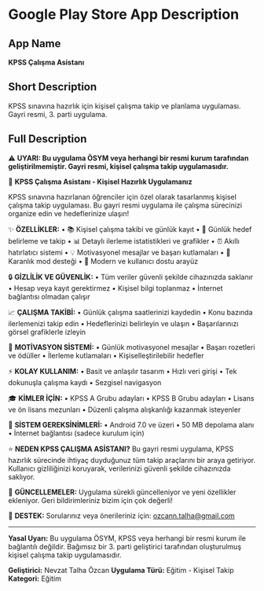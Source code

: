 # Google Play Store App Description

## App Name
**KPSS Çalışma Asistanı**

## Short Description
KPSS sınavına hazırlık için kişisel çalışma takip ve planlama uygulaması. Gayri resmi, 3. parti uygulama.

## Full Description

⚠️ **UYARI: Bu uygulama ÖSYM veya herhangi bir resmi kurum tarafından geliştirilmemiştir. Gayri resmi, kişisel çalışma takip uygulamasıdır.**

🎯 **KPSS Çalışma Asistanı - Kişisel Hazırlık Uygulamanız**

KPSS sınavına hazırlanan öğrenciler için özel olarak tasarlanmış kişisel çalışma takip uygulaması. Bu gayri resmi uygulama ile çalışma sürecinizi organize edin ve hedeflerinize ulaşın!

✨ **ÖZELLİKLER:**
• 📚 Kişisel çalışma takibi ve günlük kayıt
• 🎯 Günlük hedef belirleme ve takip
• 📊 Detaylı ilerleme istatistikleri ve grafikler
• ⏰ Akıllı hatırlatıcı sistemi
• 💡 Motivasyonel mesajlar ve başarı kutlamaları
• 🌙 Karanlık mod desteği
• 📱 Modern ve kullanıcı dostu arayüz

🔒 **GİZLİLİK VE GÜVENLİK:**
• Tüm veriler güvenli şekilde cihazınızda saklanır
• Hesap veya kayıt gerektirmez
• Kişisel bilgi toplanmaz
• İnternet bağlantısı olmadan çalışır

📈 **ÇALIŞMA TAKİBİ:**
• Günlük çalışma saatlerinizi kaydedin
• Konu bazında ilerlemenizi takip edin
• Hedeflerinizi belirleyin ve ulaşın
• Başarılarınızı görsel grafiklerle izleyin

🎉 **MOTİVASYON SİSTEMİ:**
• Günlük motivasyonel mesajlar
• Başarı rozetleri ve ödüller
• İlerleme kutlamaları
• Kişiselleştirilebilir hedefler

⚡ **KOLAY KULLANIM:**
• Basit ve anlaşılır tasarım
• Hızlı veri girişi
• Tek dokunuşla çalışma kaydı
• Sezgisel navigasyon

🎓 **KİMLER İÇİN:**
• KPSS A Grubu adayları
• KPSS B Grubu adayları
• Lisans ve ön lisans mezunları
• Düzenli çalışma alışkanlığı kazanmak isteyenler

📱 **SİSTEM GEREKSİNİMLERİ:**
• Android 7.0 ve üzeri
• 50 MB depolama alanı
• İnternet bağlantısı (sadece kurulum için)

⭐ **NEDEN KPSS ÇALIŞMA ASİSTANI?**
Bu gayri resmi uygulama, KPSS hazırlık sürecinde ihtiyaç duyduğunuz tüm takip araçlarını bir araya getiriyor. Kullanıcı gizliliğinizi koruyarak, verilerinizi güvenli şekilde cihazınızda saklıyor.

🚀 **GÜNCELLEMELER:**
Uygulama sürekli güncelleniyor ve yeni özellikler ekleniyor. Geri bildirimleriniz bizim için çok değerli!

📧 **DESTEK:**
Sorularınız veya önerileriniz için: ozcann.talha@gmail.com

---

**Yasal Uyarı:** Bu uygulama ÖSYM, KPSS veya herhangi bir resmi kurum ile bağlantılı değildir. Bağımsız bir 3. parti geliştirici tarafından oluşturulmuş kişisel çalışma takip uygulamasıdır.

**Geliştirici:** Nevzat Talha Özcan
**Uygulama Türü:** Eğitim - Kişisel Takip
**Kategori:** Eğitim